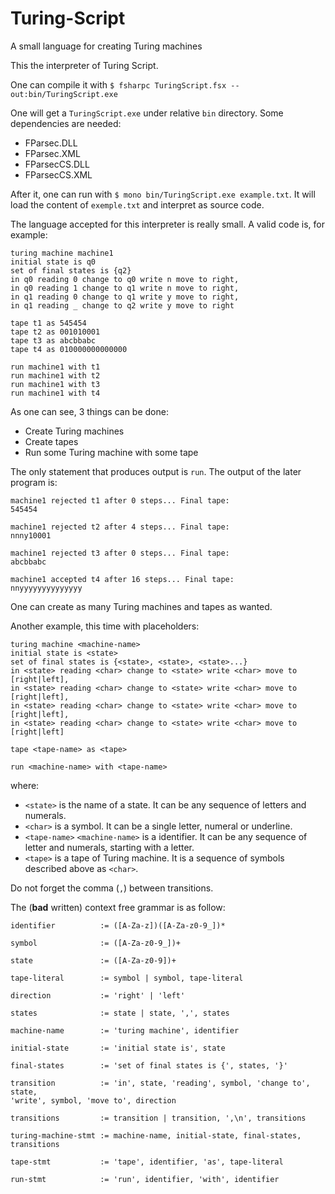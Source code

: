# Turing-Script
A small language for creating Turing machines

This the interpreter of Turing Script.

One can compile it with
`$ fsharpc TuringScript.fsx --out:bin/TuringScript.exe`

One will get a `TuringScript.exe` under relative `bin` directory. Some dependencies are needed:
* FParsec.DLL
* FParsec.XML
* FParsecCS.DLL
* FParsecCS.XML

After it, one can run with 
`$ mono bin/TuringScript.exe example.txt`. 
It will load the content of `exemple.txt` and interpret as source code.

The language accepted for this interpreter is really small. A valid code is, for example:

```
turing machine machine1
initial state is q0
set of final states is {q2}
in q0 reading 0 change to q0 write n move to right,
in q0 reading 1 change to q1 write n move to right,
in q1 reading 0 change to q1 write y move to right,
in q1 reading _ change to q2 write y move to right

tape t1 as 545454
tape t2 as 001010001
tape t3 as abcbbabc
tape t4 as 010000000000000

run machine1 with t1
run machine1 with t2
run machine1 with t3
run machine1 with t4
```

As one can see, 3 things can be done:
* Create Turing machines
* Create tapes
* Run some Turing machine with some tape

The only statement that produces output is `run`. The output of the later program is:
```
machine1 rejected t1 after 0 steps... Final tape:
545454

machine1 rejected t2 after 4 steps... Final tape:
nnny10001

machine1 rejected t3 after 0 steps... Final tape:
abcbbabc

machine1 accepted t4 after 16 steps... Final tape:
nnyyyyyyyyyyyyyy
```

One can create as many Turing machines and tapes as wanted.

Another example, this time with placeholders:

```
turing machine <machine-name>
initial state is <state>
set of final states is {<state>, <state>, <state>...}
in <state> reading <char> change to <state> write <char> move to [right|left],
in <state> reading <char> change to <state> write <char> move to [right|left],
in <state> reading <char> change to <state> write <char> move to [right|left],
in <state> reading <char> change to <state> write <char> move to [right|left]

tape <tape-name> as <tape>

run <machine-name> with <tape-name>
```

where:

* `<state>` is the name of a state. It can be any sequence of letters and numerals.
* `<char>` is a symbol. It can be a single letter, numeral or underline.
* `<tape-name>` `<machine-name>` is a identifier. It can be any sequence of letter and numerals, starting with a letter.
* `<tape>` is a tape of Turing machine. It is a sequence of symbols described above as `<char>`.

Do not forget the comma (`,`) between transitions.

The (**bad** written) context free grammar is as follow:

```
identifier          := ([A-Za-z])([A-Za-z0-9_])* 

symbol              := ([A-Za-z0-9_])+

state               := ([A-Za-z0-9])+

tape-literal        := symbol | symbol, tape-literal

direction           := 'right' | 'left'

states              := state | state, ',', states

machine-name        := 'turing machine', identifier

initial-state       := 'initial state is', state

final-states        := 'set of final states is {', states, '}'

transition          := 'in', state, 'reading', symbol, 'change to', state, 
'write', symbol, 'move to', direction

transitions         := transition | transition, ',\n', transitions

turing-machine-stmt := machine-name, initial-state, final-states, transitions

tape-stmt           := 'tape', identifier, 'as', tape-literal

run-stmt            := 'run', identifier, 'with', identifier
```
